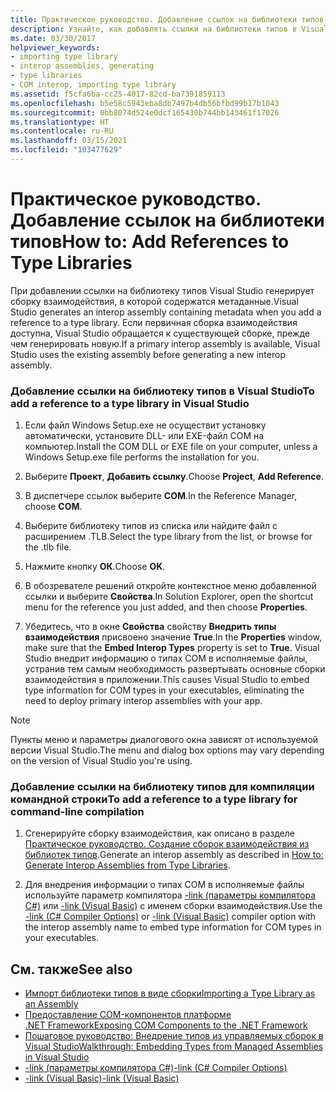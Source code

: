 ```yaml
---
title: Практическое руководство. Добавление ссылок на библиотеки типов
description: Узнайте, как добавлять ссылки на библиотеки типов в Visual Studio или для компиляции из командной строки.
ms.date: 03/30/2017
helpviewer_keywords:
- importing type library
- interop assemblies, generating
- type libraries
- COM interop, importing type library
ms.assetid: f5cfa6ba-cc25-4017-82cd-ba7391859113
ms.openlocfilehash: b5e58c5943eba8db7497b4db56bfbd99b17b1043
ms.sourcegitcommit: 0bb8074d524e0dcf165430b744bb143461f17026
ms.translationtype: HT
ms.contentlocale: ru-RU
ms.lasthandoff: 03/15/2021
ms.locfileid: "103477629"
---
```

# <a name="how-to-add-references-to-type-libraries"></a><span data-ttu-id="23f27-103">Практическое руководство. Добавление ссылок на библиотеки типов</span><span class="sxs-lookup"><span data-stu-id="23f27-103">How to: Add References to Type Libraries</span></span>

<span data-ttu-id="23f27-104">При добавлении ссылки на библиотеку типов Visual Studio генерирует сборку взаимодействия, в которой содержатся метаданные.</span><span class="sxs-lookup"><span data-stu-id="23f27-104">Visual Studio generates an interop assembly containing metadata when you add a reference to a type library.</span></span> <span data-ttu-id="23f27-105">Если первичная сборка взаимодействия доступна, Visual Studio обращается к существующей сборке, прежде чем генерировать новую.</span><span class="sxs-lookup"><span data-stu-id="23f27-105">If a primary interop assembly is available, Visual Studio uses the existing assembly before generating a new interop assembly.</span></span>  
  
### <a name="to-add-a-reference-to-a-type-library-in-visual-studio"></a><span data-ttu-id="23f27-106">Добавление ссылки на библиотеку типов в Visual Studio</span><span class="sxs-lookup"><span data-stu-id="23f27-106">To add a reference to a type library in Visual Studio</span></span>  
  
1. <span data-ttu-id="23f27-107">Если файл Windows Setup.exe не осуществит установку автоматически, установите DLL- или EXE-файл COM на компьютер.</span><span class="sxs-lookup"><span data-stu-id="23f27-107">Install the COM DLL or EXE file on your computer, unless a Windows Setup.exe file performs the installation for you.</span></span>  
  
2. <span data-ttu-id="23f27-108">Выберите **Проект**, **Добавить ссылку**.</span><span class="sxs-lookup"><span data-stu-id="23f27-108">Choose **Project**, **Add Reference**.</span></span>  
  
3. <span data-ttu-id="23f27-109">В диспетчере ссылок выберите **COM**.</span><span class="sxs-lookup"><span data-stu-id="23f27-109">In the Reference Manager, choose **COM**.</span></span>  
  
4. <span data-ttu-id="23f27-110">Выберите библиотеку типов из списка или найдите файл с расширением .TLB.</span><span class="sxs-lookup"><span data-stu-id="23f27-110">Select the type library from the list, or browse for the .tlb file.</span></span>  
  
5. <span data-ttu-id="23f27-111">Нажмите кнопку **ОК**.</span><span class="sxs-lookup"><span data-stu-id="23f27-111">Choose **OK**.</span></span>  
  
6. <span data-ttu-id="23f27-112">В обозревателе решений откройте контекстное меню добавленной ссылки и выберите **Свойства**.</span><span class="sxs-lookup"><span data-stu-id="23f27-112">In Solution Explorer, open the shortcut menu for the reference you just added, and then choose **Properties**.</span></span>  
  
7. <span data-ttu-id="23f27-113">Убедитесь, что в окне **Свойства** свойству **Внедрить типы взаимодействия** присвоено значение **True**.</span><span class="sxs-lookup"><span data-stu-id="23f27-113">In the **Properties** window, make sure that the **Embed Interop Types** property is set to **True**.</span></span> <span data-ttu-id="23f27-114">Visual Studio внедрит информацию о типах COM в исполняемые файлы, устранив тем самым необходимость развертывать основные сборки взаимодействия в приложении.</span><span class="sxs-lookup"><span data-stu-id="23f27-114">This causes Visual Studio to embed type information for COM types in your executables, eliminating the need to deploy primary interop assemblies with your app.</span></span>  
  
> [!NOTE]
> <span data-ttu-id="23f27-115">Пункты меню и параметры диалогового окна зависят от используемой версии Visual Studio.</span><span class="sxs-lookup"><span data-stu-id="23f27-115">The menu and dialog box options may vary depending on the version of Visual Studio you're using.</span></span>  
  
### <a name="to-add-a-reference-to-a-type-library-for-command-line-compilation"></a><span data-ttu-id="23f27-116">Добавление ссылки на библиотеку типов для компиляции командной строки</span><span class="sxs-lookup"><span data-stu-id="23f27-116">To add a reference to a type library for command-line compilation</span></span>  
  
1. <span data-ttu-id="23f27-117">Сгенерируйте сборку взаимодействия, как описано в разделе [Практическое руководство. Создание сборок взаимодействия из библиотек типов](how-to-generate-interop-assemblies-from-type-libraries.md).</span><span class="sxs-lookup"><span data-stu-id="23f27-117">Generate an interop assembly as described in [How to: Generate Interop Assemblies from Type Libraries](how-to-generate-interop-assemblies-from-type-libraries.md).</span></span>  
  
2. <span data-ttu-id="23f27-118">Для внедрения информации о типах COM в исполняемые файлы используйте параметр компилятора [-link (параметры компилятора C#)](../../csharp/language-reference/compiler-options/inputs.md#embedinteroptypes) или [-link (Visual Basic)](../../visual-basic/reference/command-line-compiler/link.md) с именем сборки взаимодействия.</span><span class="sxs-lookup"><span data-stu-id="23f27-118">Use the [-link (C# Compiler Options)](../../csharp/language-reference/compiler-options/inputs.md#embedinteroptypes) or [-link (Visual Basic)](../../visual-basic/reference/command-line-compiler/link.md) compiler option with the interop assembly name to embed type information for COM types in your executables.</span></span>  
  
## <a name="see-also"></a><span data-ttu-id="23f27-119">См. также</span><span class="sxs-lookup"><span data-stu-id="23f27-119">See also</span></span>

- [<span data-ttu-id="23f27-120">Импорт библиотеки типов в виде сборки</span><span class="sxs-lookup"><span data-stu-id="23f27-120">Importing a Type Library as an Assembly</span></span>](importing-a-type-library-as-an-assembly.md)
- [<span data-ttu-id="23f27-121">Предоставление COM-компонентов платформе .NET Framework</span><span class="sxs-lookup"><span data-stu-id="23f27-121">Exposing COM Components to the .NET Framework</span></span>](exposing-com-components.md)
- [<span data-ttu-id="23f27-122">Пошаговое руководство: Внедрение типов из управляемых сборок в Visual Studio</span><span class="sxs-lookup"><span data-stu-id="23f27-122">Walkthrough: Embedding Types from Managed Assemblies in Visual Studio</span></span>](../../standard/assembly/embed-types-visual-studio.md)
- [<span data-ttu-id="23f27-123">-link (параметры компилятора C#)</span><span class="sxs-lookup"><span data-stu-id="23f27-123">-link (C# Compiler Options)</span></span>](../../csharp/language-reference/compiler-options/inputs.md#embedinteroptypes)
- [<span data-ttu-id="23f27-124">-link (Visual Basic)</span><span class="sxs-lookup"><span data-stu-id="23f27-124">-link (Visual Basic)</span></span>](../../visual-basic/reference/command-line-compiler/link.md)
